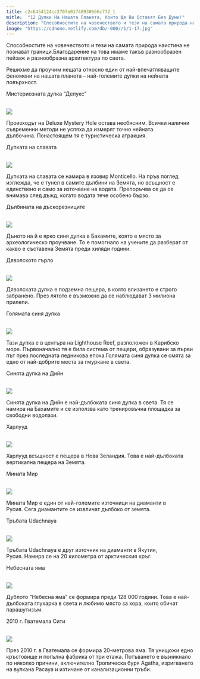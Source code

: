 ```yaml
---
title: c2c6454124cc2707e01748930666c772_t
mitle:  "12 Дупки На Нашата Планета, Които Ще Ви Оставят Без Думи!"
description: "Способностите на човечеството и тези на самата природа наистина не познават граници.Благодарение на това имаме такъв разнообразен пейзаж и разнообразна архитект�"
image: "https://cdnone.netlify.com/db/-000//1/1-17.jpg"
---
```


 <p>Способностите на човечеството и тези на самата природа наистина не познават граници.Благодарение на това имаме такъв разнообразен пейзаж и разнообразна архитектура по света.</p>      <p>Решихме да проучим нещата относно един от най-впечатляващите феномени на нашата планета – най-големите дупки на нейната повърхност.</p> <p>Мистериозната дупка “Делукс”</p>  <p> <br/><img src="https://cdnone.netlify.com/db/-000//1/1-17.jpg"/><br/></p>      <p>Произходът на Deluxe Mystery Hole остава необясним. Всички налични съвременни методи не успяха да измерят точно нейната дълбочина. Понастоящем тя е туристическа атракция.</p> <p>Дупката на славата</p> <p> <br/><img src="https://cdnone.netlify.com/db/-000//1/2-18.jpg"/><br/></p> <p>Дупката на славата се намира в язовир Monticello. На пръв поглед изглежда, че е тунел в самите дълбини на Земята, но всъщност е единствено и само за източване на водата. Препоръчва се да се внимава след дъжд, когато водата тече особено бързо.</p>      <p>Дълбината на дъскорезниците</p> <p> <br/><img src="https://cdnone.netlify.com/db/-000//1/3-18.jpg"/><br/></p> <p>Дъното на й е ярко синя дупка в Бахамите, която е място за археологическо проучване. То е помогнало на учените да разберат от какво е съставена Земята преди хиляди години.</p> <p>Дяволското гърло</p> <p> <br/><img src="https://cdnone.netlify.com/db/-000//1/4-17.jpg"/><br/></p> <p>Дяволската дупка е подземна пещера, в която влизането е строго забранено. През лятото е възможно да се наблюдават 3 милиона прилепи.</p>      <p>Голямата синя дупка</p> <p> <br/><img src="https://cdnone.netlify.com/db/-000//1/5-16.jpg"/><br/></p> <p>Тази дупка е в центъра на Lighthouse Reef, разположен в Карибско море. Първоначално тя е била система от пещери, образувани за първи път през последната ледникова епоха.Голямата синя дупка се смята за едно от най-добрите места за гмуркане в света.</p> <p>Синята дупка на Дийн</p>      <p> <br/><img src="https://cdnone.netlify.com/db/-000//1/6-16.jpg"/><br/></p> <p>Синята дупка на Дийн е най-дълбоката синя дупка в света. Тя се намира на Бахамите и се използва като тренировъчна площадка за свободни водолази.</p> <p>Харлууд</p> <p> <br/><img src="https://cdnone.netlify.com/db/-000//1/7-15.jpg"/><br/></p> <p>Харлууд всъщност е пещера в Нова Зеландия. Това е най-дълбоката вертикална пещера на Земята.</p>  <p>Мината Мир</p> <p> <br/><img src="https://cdnone.netlify.com/db/-000//1/8-15.jpg"/><br/></p> <p>Мината Мир е един от най-големите източници на диаманти в Русия. Сега диамантите се извличат дълбоко от земята.</p> <p>Тръбата Udachnaya</p> <p> <br/><img src="https://cdnone.netlify.com/db/-000//1/9-14.jpg"/><br/></p> <p>Тръбата Udachnaya е друг източник на диаманти в Якутия, Русия. Намира се на 20 километра от арктическия кръг.</p> <p>Небесната яма</p> <p> <br/><img src="https://cdnone.netlify.com/db/-000//1/10-12.jpg"/><br/></p> <p>Дублото “Небесна яма” се формира преди 128 000 години. Това е най-дълбоката глухарка в света и любимо място за хора, които обичат парашутизъм.</p>  <p>2010 г. Гватемала Сити</p> <p> <br/><img src="https://cdnone.netlify.com/db/-000//1/12-9.jpg"/><br/></p> <p>През 2010 г. в Гватемала се формира 20-метрова яма. Тя унищожи едно кръстовище и погълна фабрика от три етажа. Потъването е възникнало по няколко причини, включително Тропическа буря Agatha, изригването на вулкана Pacaya и изтичане от канализационни тръби.</p>       